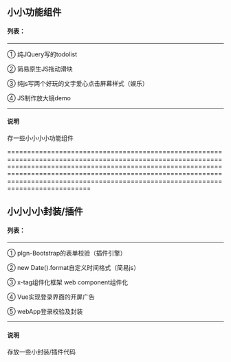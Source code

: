 ## 小小功能组件
#### 列表：
------------------------
① 纯JQuery写的todolist

② 简易原生JS拖动滑块

③ 纯js写两个好玩的文字爱心点击屏幕样式（娱乐）

④ JS制作放大镜demo

------------------------

#### 说明
存一些小小小小功能组件

===================================================================================================================================================================================================================================================================================================

## 小小小小封装/插件

#### 列表：

------

① plgn-Bootstrap的表单校验（插件引擎）

② new Date().format自定义时间格式（简易js）

③ x-tag组件化框架 web component组件化

④ Vue实现登录界面的开屏广告

⑤ webApp登录校验及封装

------

#### 说明

存放一些小封装/插件代码